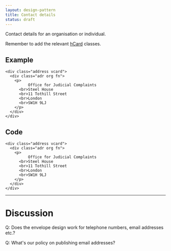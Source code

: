```yaml
---
layout: design-pattern
title: Contact details
status: draft
---
```


Contact details for an organisation or individual.

Remember to add the relevant [hCard](http://microformats.org/wiki/hcard) classes.

## Example

<div class="pattern-example">
  <div class="inner">

    <div class="address vcard">
      <div class="adr org fn">
        <p>
              Office for Judicial Complaints
          <br>Steel House
          <br>11 Tothill Street
          <br>London
          <br>SW1H 9LJ
        </p>
      </div>
    </div>

  </div>
</div>

## Code

    <div class="address vcard">
      <div class="adr org fn">
        <p>
              Office for Judicial Complaints
          <br>Steel House
          <br>11 Tothill Street
          <br>London
          <br>SW1H 9LJ
        </p>
      </div>
    </div>  

* * * 

# Discussion

Q: Does the envelope design work for telephone numbers, email addresses etc.?

Q: What's our policy on publishing email addresses?




